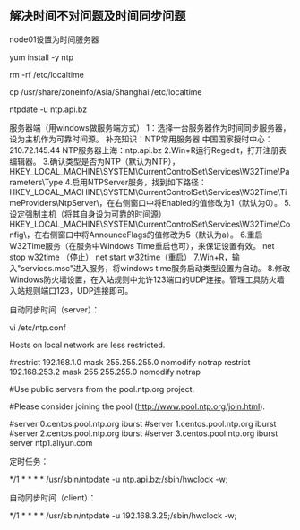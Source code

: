 ## 解决时间不对问题及时间同步问题

node01设置为时间服务器

yum install -y ntp

rm -rf /etc/localtime

cp /usr/share/zoneinfo/Asia/Shanghai /etc/localtime

ntpdate -u ntp.api.bz

服务器端（用windows做服务端方式）
1：选择一台服务器作为时间同步服务器，设为主机作为可靠时间源。
补充知识：NTP常用服务器 中国国家授时中心：210.72.145.44 NTP服务器上海：ntp.api.bz
2.Win+R运行Regedit，打开注册表编辑器。
3.确认类型是否为NTP（默认为NTP），
HKEY_LOCAL_MACHINE\SYSTEM\CurrentControlSet\Services\W32Time\Parameters\Type
4.启用NTPServer服务，找到如下路径：
HKEY_LOCAL_MACHINE\SYSTEM\CurrentControlSet\Services\W32Time\TimeProviders\NtpServer\，在右侧窗口中将Enabled的值修改为1（默认为0）。
5.设定强制主机（将其自身设为可靠的时间源）
HKEY_LOCAL_MACHINE\SYSTEM\CurrentControlSet\Services\W32Time\Config\，在右侧窗口中将AnnounceFlags的值修改为5（默认为a）。
6.重启W32Time服务（在服务中Windows Time重启也可），来保证设置有效。
net stop w32time （停止）
net start w32time（重启）
7.Win+R，输入"services.msc"进入服务，将windows time服务启动类型设置为自动。
8.修改Windows防火墙设置，在入站规则中允许123端口的UDP连接。管理工具防火墙入站规则端口123，UDP连接即可。




自动同步时间（server）：

vi /etc/ntp.conf

Hosts on local network are less restricted.

#restrict 192.168.1.0 mask 255.255.255.0 nomodify notrap
restrict 192.168.253.2 mask 255.255.255.0 nomodify notrap

#Use public servers from the pool.ntp.org project.

#Please consider joining the pool (http://www.pool.ntp.org/join.html).

#server 0.centos.pool.ntp.org iburst
#server 1.centos.pool.ntp.org iburst
#server 2.centos.pool.ntp.org iburst
#server 3.centos.pool.ntp.org iburst
server ntp1.aliyun.com

定时任务：

*/1 * * * * /usr/sbin/ntpdate -u ntp.api.bz;/sbin/hwclock -w;



自动同步时间（client）：

*/1 * * * * /usr/sbin/ntpdate -u 192.168.3.25;/sbin/hwclock -w;